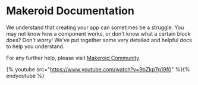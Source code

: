 # Makeroid Documentation

We understand that creating your app can sometimes be a struggle. You may not know how a component works, or don't know what a certain block does? Don't worry! We've put together some very detailed and helpful docs to help you understand.

For any further help, please visit [Makeroid Community](https://community.makeroid.tk "Join the community!")



{% youtube src="https://www.youtube.com/watch?v=9bZkp7q19f0" %}{% endyoutube %}






